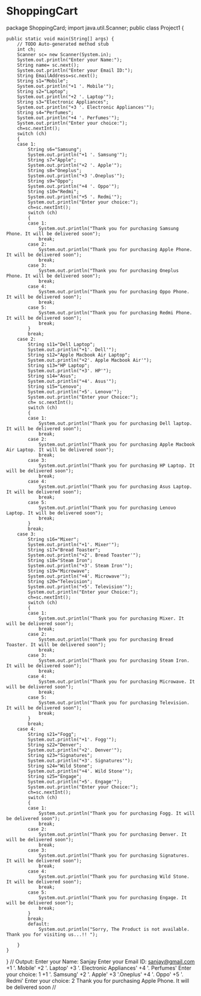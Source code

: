 # ShoppingCart
package ShoppingCard;
import java.util.Scanner;
public class Project1  {

	public static void main(String[] args) {
		// TODO Auto-generated method stub
        int ch;
        Scanner sc= new Scanner(System.in);
        System.out.println("Enter your Name:");
		String name= sc.next();
        System.out.println("Enter your Email ID:");
		String EmailAddress=sc.next();
		String s1="Mobile";
		System.out.println("+1 '. Mobile'");
		String s2="Laptop";
		System.out.println("+2 '. Laptop'");
		String s3="Electronic Appliances";
		System.out.println("+3 '. Electronic Appliances'");
		String s4="Perfumes";
		System.out.println("+4 '. Perfumes'");
		System.out.println("Enter your choice:");
		ch=sc.nextInt();
		switch (ch)
		{
		case 1:
			String s6="Samsung";
			System.out.println("+1 '. Samsung'");
			String s7="Apple";
			System.out.println("+2 '. Apple'");
			String s8="Oneplus";
			System.out.println("+3 '.Oneplus'");
			String s9="Oppo";
			System.out.println("+4 '. Oppo'");
			String s10="Redmi";
			System.out.println("+5 '. Redmi'");
			System.out.println("Enter your choice:");
			ch=sc.nextInt();
			switch (ch)
			{
			case 1:
				System.out.println("Thank you for purchasing Samsung Phone. It will be delivered soon");
				break;
			case 2:
				System.out.println("Thank you for purchasing Apple Phone. It will be delivered soon");
				break;
			case 3:
				System.out.println("Thank you for purchasing Oneplus Phone. It will be delivered soon");
				break;
			case 4:
				System.out.println("Thank you for purchasing Oppo Phone. It will be delivered soon");
				break;
			case 5:
				System.out.println("Thank you for purchasing Redmi Phone. It will be delivered soon");
				break;
			}
			break;
		case 2:
			String s11="Dell Laptop";
			System.out.println("+1'. Dell'");
			String s12="Apple Macbook Air Laptop";
			System.out.println("+2'. Apple Macbook Air'");
			String s13="HP Laptop";
			System.out.println("+3'. HP'");
			String s14="Asus";
			System.out.println("+4'. Asus'");
			String s15="Lenovo";
			System.out.println("+5'. Lenovo'");
			System.out.println("Enter your Choice:");
			ch= sc.nextInt();
			switch (ch)
			{
			case 1:
				System.out.println("Thank you for purchasing Dell laptop. It will be delivered soon");
				break;
			case 2:
				System.out.println("Thank you for purchasing Apple Macbook Air Laptop. It will be delivered soon");
				break;
			case 3:
				System.out.println("Thank you for purchasing HP Laptop. It will be delivered soon");
				break;
			case 4:
				System.out.println("Thank you for purchasing Asus Laptop. It will be delivered soon");
				break;
			case 5:
				System.out.println("Thank you for purchasing Lenovo Laptop. It will be delivered soon");
				break;
			}
			break;
		case 3:
			String s16="Mixer";
			System.out.println("+1'. Mixer'");
			String s17="Bread Toaster";
			System.out.println("+2'. Bread Toaster'");
			String s18="Steam Iron";
			System.out.println("+3'. Steam Iron'");
			String s19="Microwave";
			System.out.println("+4'. Microwave'");
			String s20="Television";
			System.out.println("+5'. Television'");
			System.out.println("Enter your Choice:");
			ch=sc.nextInt();
			switch (ch)
			{
			case 1:
				System.out.println("Thank you for purchasing Mixer. It will be delivered soon");
				break;
			case 2:
				System.out.println("Thank you for purchasing Bread Toaster. It will be delivered soon");
				break;
			case 3:
				System.out.println("Thank you for purchasing Steam Iron. It will be delivered soon");
				break;
			case 4:
				System.out.println("Thank you for purchasing Microwave. It will be delivered soon");
				break;
			case 5:
				System.out.println("Thank you for purchasing Television. It will be delivered soon");
				break;
			}
			break;
		case 4:
			String s21="Fogg";
			System.out.println("+1'. Fogg'");
			String s22="Denver";
			System.out.println("+2'. Denver'");
			String s23="Signatures";
			System.out.println("+3'. Signatures'");
			String s24="Wild Stone";
			System.out.println("+4'. Wild Stone'");
			String s25="Engage";
			System.out.println("+5'. Engage'");
			System.out.println("Enter your Choice:");
			ch=sc.nextInt();
			switch (ch)
			{
			case 1:
				System.out.println("Thank you for purchasing Fogg. It will be delivered soon");
				break;
			case 2:
				System.out.println("Thank you for purchasing Denver. It will be delivered soon");
				break;
			case 3:
				System.out.println("Thank you for purchasing Signatures. It will be delivered soon");
				break;
			case 4:
				System.out.println("Thank you for purchasing Wild Stone. It will be delivered soon");
				break;
			case 5:
				System.out.println("Thank you for purchasing Engage. It will be delivered soon");
				break;
			}
			break;
			default:
				System.out.println("Sorry, The Product is not available. Thank you for visiting us...!! ");
					
		}
	}

}
// Output:
Enter your Name:
Sanjay
Enter your Email ID:
sanjay@gmail.com
+1 '. Mobile'
+2 '. Laptop'
+3 '. Electronic Appliances'
+4 '. Perfumes'
Enter your choice:
1
+1 '. Samsung'
+2 '. Apple'
+3 '.Oneplus'
+4 '. Oppo'
+5 '. Redmi'
Enter your choice:
2
Thank you for purchasing Apple Phone. It will be delivered soon
//
